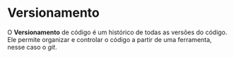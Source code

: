 # Versionamento

O **Versionamento** de código é um histórico de todas as versões do código. Ele permite organizar e controlar o código a partir de uma ferramenta, nesse caso o *git*.